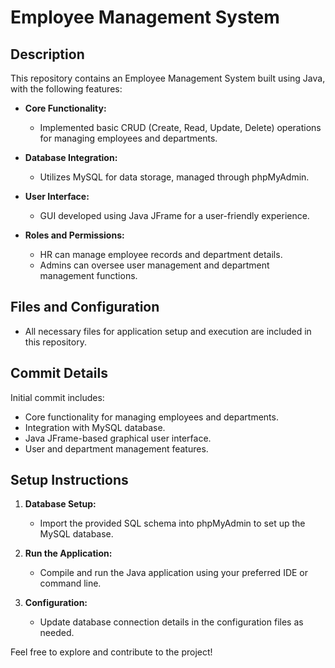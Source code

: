 # Employee Management System

## Description

This repository contains an Employee Management System built using Java, with the following features:

- **Core Functionality:**
  - Implemented basic CRUD (Create, Read, Update, Delete) operations for managing employees and departments.

- **Database Integration:**
  - Utilizes MySQL for data storage, managed through phpMyAdmin.

- **User Interface:**
  - GUI developed using Java JFrame for a user-friendly experience.

- **Roles and Permissions:**
  - HR can manage employee records and department details.
  - Admins can oversee user management and department management functions.

## Files and Configuration

- All necessary files for application setup and execution are included in this repository.

## Commit Details

Initial commit includes:

- Core functionality for managing employees and departments.
- Integration with MySQL database.
- Java JFrame-based graphical user interface.
- User and department management features.

## Setup Instructions

1. **Database Setup:**
   - Import the provided SQL schema into phpMyAdmin to set up the MySQL database.

2. **Run the Application:**
   - Compile and run the Java application using your preferred IDE or command line.

3. **Configuration:**
   - Update database connection details in the configuration files as needed.

Feel free to explore and contribute to the project!
